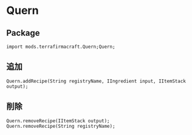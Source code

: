 # Quern

## Package
```zenscript
import mods.terrafirmacraft.Quern;Quern;
```

## 追加

```zenscript
Quern.addRecipe(String registryName, IIngredient input, IItemStack output);
```

## 削除

```zenscript
Quern.removeRecipe(IItemStack output);
Quern.removeRecipe(String registryName);
```